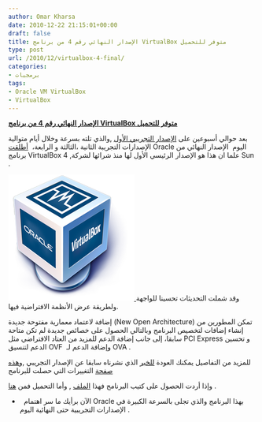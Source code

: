 ```yaml
---
author: Omar Kharsa
date: 2010-12-22 21:15:01+00:00
draft: false
title: الإصدار النهائي رقم 4 من برنامج VirtualBox متوفر للتحميل
type: post
url: /2010/12/virtualbox-4-final/
categories:
- برمجيات
tags:
- Oracle VM VirtualBox
- VirtualBox
---
```


**[الإصدار النهائي رقم 4 من برنامج VirtualBox متوفر للتحميل](https://www.it-scoop.com/2010/12/virtualbox-4-final/)**


بعد حوالي أسبوعين على [الإصدار التجريبي الأول](https://www.it-scoop.com/2010/12/virtualbox-4-beta/) ,والذي تلته بسرعة وخلال أيام متوالية الإصدارات التجريبة الثانية ،الثالثة و الرابعة،  [أطلقت](http://www.oracle.com/us/corporate/press/198406) Oracle اليوم  الإصدار النهائي من برنامج VirtualBox 4 ,علما ان هذا هو الإصدار الرئيسي الأول لها منذ شرائها لشركة Sun .

[![](oracle-virtualbox.png)
](https://www.it-scoop.com/2010/12/virtualbox-4-final/)وقد شملت التحديثات تحسينا للواجهة ولطريقة عرض الأنظمة الافتراضية فيها.

إضافة لاعتماد معمارية مفتوحة جديدة (New Open Architecture) تمكن المطورين من إنشاء إضافات لتخصيص البرنامج وبالتالي الحصول على خصائص جديدة لم تكن متاحة سابقا، إلى جانب إضافة الدعم للمزيد من العتاد الافتراضي مثل PCI Express و تحسين الدعم لتنسيق OVF  وإضافة الدعم لـ OVA .

للمزيد من التفاصيل يمكنك العودة [للخبر](https://www.it-scoop.com/2010/12/virtualbox-4-beta/) الذي نشرناه سابقا عن الإصدار التجريبي ,و[هذه صفحة](http://www.virtualbox.org/wiki/Changelog) التغييرات التي حصلت للبرنامج

وإذا أردت الحصول على كتيب البرنامج فهذا [الملف](http://download.virtualbox.org/virtualbox/UserManual.pdf) , وأما التحميل فمن [هنا](http://www.virtualbox.org/wiki/Downloads) .

-   الآن برأيك ما سر اهتمام Oracle بهذا البرنامج والذي تجلى بالسرعة الكبيرة في الإصدارات التجريبية حتى النهائية اليوم .
